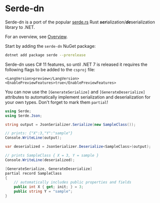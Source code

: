 # Serde-dn

Serde-dn is a port of the popular [serde.rs](https://serde.rs) Rust ***ser***ialization/***de***serialization
library to .NET.

For an overview, see [Overview](https://agocke.github.io/serde-dn/overview.html).

Start by adding the `serde-dn` NuGet package:

```bash
dotnet add package serde --prerelease
```

Serde-dn uses C# 11 features, so until .NET 7 is released it requires the following flags to be added to the `csproj` file:

```
<LangVersion>preview</LangVersion>
<EnablePreviewFeatures>true</EnablePreviewFeatures>
```

You can now use the `[GenerateSerialize]` and `[GenerateDeserialize]` attributes to automatically implement serialization and
deserialization for your own types. Don't forget to mark them `partial`!

```csharp
using Serde;
using Serde.Json;

string output = JsonSerializer.Serialize(new SampleClass());

// prints: {"X":3,"Y":"sample"}
Console.WriteLine(output);

var deserialized = JsonSerializer.Deserialize<SampleClass>(output);

// prints SampleClass { X = 3, Y = sample }
Console.WriteLine(deserialized);

[GenerateSerialize, GenerateDeserialize]
partial record SampleClass
{
    // automatically includes public properties and fields
    public int X { get; init; } = 3;
    public string Y = "sample";
}
```

